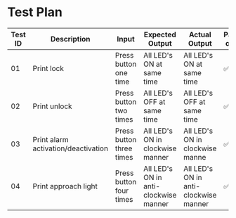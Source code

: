 # Test Plan
|Test ID|Description|Input|Expected Output|Actual Output|Passed or Not|
|------|-------------|--------------|-------|---------|---------|
|01|Print lock|Press button one time|All LED's ON at same time|All LED's ON at same time|✅|
|02|Print unlock|Press button two times|All LED's OFF at same time|All LED's OFF at same time|✅|
|03|Print alarm activation/deactivation|Press button three times|All LED's ON in clockwise manner|All LED's ON in clockwise manne|✅|
|04|Print approach light|Press button four times|All LED's ON in anti-clockwise manner|All LED's ON in anti-clockwise manner|✅|

